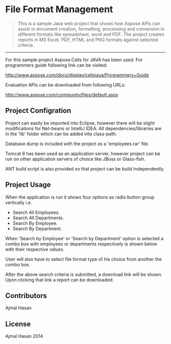 # File Format Management

>This is a sample Java web project that shows how Aspose APIs can assist in document creation, formatting, processing and conversion in different formats like spreadsheet, word and PDF. The project creates reports in MS Excel, PDF, HTML and PNG formats against selected criteria.
<hr>

For this sample project Aspose.Cells for JAVA has been used. For programmers guide following link can be visited:

http://www.aspose.com/docs/display/cellsjava/Programmers+Guide

Evaluation APIs can be downloaded from following URLs:

http://www.aspose.com/community/files/default.aspx

## Project Configration

Project can easily be imported into Eclipse, however there will be slight modifications for Net-beans or IntelliJ IDEA. All dependencies/libraries are in the 'lib' folder which can be added into class-path.

Database dump is included with the project as a 'employees.rar' file.

Tomcat 6 has been used as an application server, however project can be run on other application servers of choice like JBoss or Glass-fish.

ANT build script is also provided so that project can be build independently.

## Project Usage

When the application is run it shows four options as radio button group vertically i.e.

* Search All Employees.
* Search All Departments.
* Search By Employee.
* Search By Department.

When 'Search by Employee' or 'Search by Department' option is selected a combo box with employees or departments respectively is shown below with their respective values.

User will also have to select file format type of his choice from another the combo box.

After the above search criteria is submitted, a download link will be shown. Upon clicking that link a report can be downloaded.

## Contributors
Ajmal Hasan

## License
Ajmal Hasan 2014
